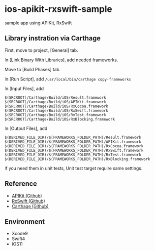 # ios-apikit-rxswift-sample
sample app using APIKit, RxSwift

## Library instration via Carthage
First, move to project, [General] tab.

In [Link Binary With Libraries], add needed frameworks.

Move to [Build Phases] tab.

In [Run Script], add `/usr/local/bin/carthage copy-frameworks`

In [Input Files], add

```
$(SRCROOT)/Carthage/Build/iOS/Result.framework
$(SRCROOT)/Carthage/Build/iOS/APIKit.framework
$(SRCROOT)/Carthage/Build/iOS/RxCocoa.framework
$(SRCROOT)/Carthage/Build/iOS/RxSwift.framework
$(SRCROOT)/Carthage/Build/iOS/RxTest.framework
$(SRCROOT)/Carthage/Build/iOS/RxBlocking.framework
```

In [Output Files], add

```
$(DERIVED_FILE_DIR)/$(FRAMEWORKS_FOLDER_PATH)/Result.framework
$(DERIVED_FILE_DIR)/$(FRAMEWORKS_FOLDER_PATH)/APIKit.framework
$(DERIVED_FILE_DIR)/$(FRAMEWORKS_FOLDER_PATH)/RxCocoa.framework
$(DERIVED_FILE_DIR)/$(FRAMEWORKS_FOLDER_PATH)/RxSwift.framework
$(DERIVED_FILE_DIR)/$(FRAMEWORKS_FOLDER_PATH)/RxTest.framework
$(DERIVED_FILE_DIR)/$(FRAMEWORKS_FOLDER_PATH)/RxBlocking.framework
```

If you need them in unit tests, Unit test target require same settings.

## Reference
- [APIKit (Github)](https://github.com/ishkawa/APIKit)
- [RxSwift (Github)](https://github.com/ReactiveX/RxSwift/)
- [Carthage (Github)](https://github.com/Carthage/Carthage/)

## Environment
- Xcode9
- Swift4
- iOS11